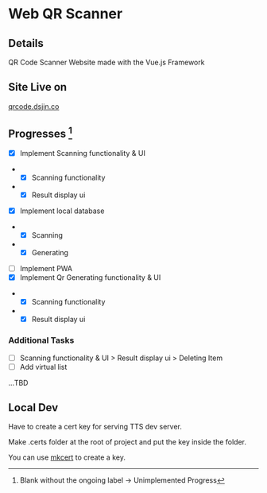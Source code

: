 # Web QR Scanner

## Details

QR Code Scanner Website made with the Vue.js Framework 

## Site Live on
[qrcode.dsjin.co](https://qrcode.dsjin.co)

## Progresses [^1]

- [X] Implement Scanning functionality & UI
- - [X] Scanning functionality
- - [X] Result display ui
- [X] Implement local database
- - [X] Scanning
- - [X] Generating
- [ ] Implement PWA
- [X] Implement Qr Generating functionality & UI
- - [X] Scanning functionality
- - [X] Result display ui

### Additional Tasks

- [ ] Scanning functionality & UI > Result display ui > Deleting Item
- [ ] Add virtual list

...TBD

## Local Dev

Have to create a cert key for serving TTS dev server. 

Make .certs folder at the root of project and put the key inside the folder.

You can use [mkcert](https://github.com/FiloSottile/mkcert) to create a key.

[^1]: Blank without the ongoing label -> Unimplemented Progress
